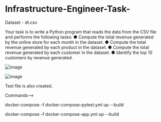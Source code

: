 # Infrastructure-Engineer-Task-

Dataset - dt.csv

Your task is to write a Python program that reads the data from the CSV file and performs
the following tasks:
● Compute the total revenue generated by the online store for each month in the dataset.
● Compute the total revenue generated by each product in the dataset.
● Compute the total revenue generated by each customer in the
dataset.
● Identify the top 10 customers by revenue generated.


![image](https://github.com/user-attachments/assets/c0eb8b18-322b-434f-86a4-46ba586c9a12)

![image](https://github.com/user-attachments/assets/6e813856-6e0e-4a7d-9128-e95e8fae0415)

Test file is also created.

Commands-->

docker-compose -f 
docker-compose-pytest.yml up --build

docker-compose -f 
docker-compose-app.yml up --build


